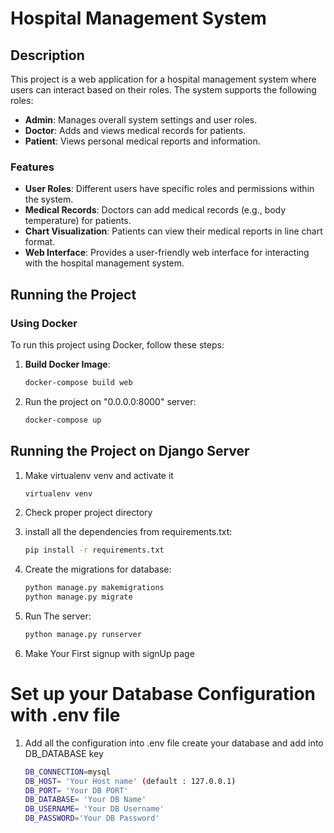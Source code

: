 # Hospital Management System

## Description

This project is a web application for a hospital management system where users can interact based on their roles. The system supports the following roles:

- **Admin**: Manages overall system settings and user roles.
- **Doctor**: Adds and views medical records for patients.
- **Patient**: Views personal medical reports and information.

### Features

- **User Roles**: Different users have specific roles and permissions within the system.
- **Medical Records**: Doctors can add medical records (e.g., body temperature) for patients.
- **Chart Visualization**: Patients can view their medical reports in line chart format.
- **Web Interface**: Provides a user-friendly web interface for interacting with the hospital management system.

## Running the Project

### Using Docker

To run this project using Docker, follow these steps:

1. **Build Docker Image**:
   ```bash
   docker-compose build web

2. Run the project on "0.0.0.0:8000" server:
   ```bash
   docker-compose up

## Running the Project on Django Server

1. Make virtualenv venv and activate it
   ```bash
   virtualenv venv

2. Check proper project directory

3. install all the dependencies from requirements.txt:
   ```bash
   pip install -r requirements.txt

4. Create the migrations for database:
   ```bash
   python manage.py makemigrations
   python manage.py migrate

5. Run The server:
   ```bash
   python manage.py runserver

6. Make Your First signup with signUp page

# Set up your Database Configuration with .env file

1. Add all the configuration into .env file create your database and add into DB_DATABASE key
   ```bash
   DB_CONNECTION=mysql
   DB_HOST= 'Your Host name' (default : 127.0.0.1)
   DB_PORT= 'Your DB PORT'
   DB_DATABASE= 'Your DB Name'
   DB_USERNAME= 'Your DB Username'
   DB_PASSWORD='Your DB Password'